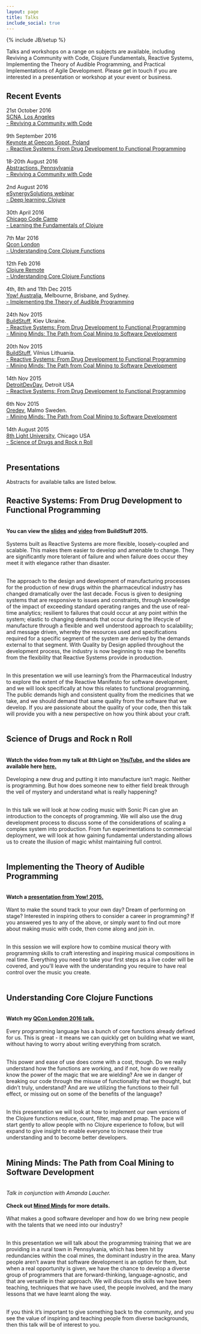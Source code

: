```yaml
---
layout: page
title: Talks
include_social: true
---
```

{% include JB/setup %}

<section id="research" class="centered">
  <div class="col-lg-10 col-lg-offset-1 ">
    <p>
    Talks and workshops on a range on subjects are available, including Reviving a Community with Code, Clojure Fundamentals, Reactive Systems, Implementing the Theory of Audible Programming, and Practical Implementations of Agile Development. Please get in touch if you are interested in a presentation or workshop at your event or business. 
    </p>
  </div>
</section>

<h2>Recent Events</h2>
<p>
    21st October 2016<br>
    <a href="http://scna.softwarecraftsmanship.org/">SCNA, Los Angeles</a><br>
    <a href="#mined">- Reviving a Community with Code</a><br><br>
    9th September 2016<br>
    <a href="http://2016.reactive.geecon.org/">Keynote at Geecon Sopot, Poland</a><br>
    <a href="#reactive">- Reactive Systems: From Drug Development to Functional Programming</a><br><br> 
    18-20th August 2016<br><a href="http://abstractions.io/">Abstractions, Pennsylvania</a><br>
    <a href="#mined">- Reviving a Community with Code</a><br><br>
    2nd August 2016<br>
    <a href="http://www.esynergy-solutions.co.uk/event/deep-learning-clojure">eSynergySolutions webinar</a><br>
    <a href="#clojure">- Deep learning: Clojure</a><br><br>
    30th April 2016<br>
    <a href="http://chicagocodecamp.com/">Chicago Code Camp</a><br>
    <a href="#clojure">- Learning the Fundamentals of Clojure</a><br><br>
    7th Mar 2016<br>
    <a href="https://qconlondon.com/">Qcon London</a><br>
    <a href="#clojure">- Understanding Core Clojure Functions</a><br><br>
    12th Feb 2016<br>
    <a href="http://clojureremote.com/">Clojure Remote</a><br>
    <a href="#clojure">- Understanding Core Clojure Functions</a><br><br>
    4th, 8th and 11th Dec 2015<br>
    <a href="http://yowconference.com.au/">Yow! Australia</a>, Melbourne, Brisbane, and Sydney.<br>
    <a href="#music">- Implementing the Theory of Audible Programming</a><br><br>
    24th Nov 2015<br>
    <a href="http://buildstuff.com.ua/">BuildStuff</a>, Kiev Ukraine.<br>
    <a href="#reactive">- Reactive Systems: From Drug Development to Functional Programming</a><br>
    <a href="#mined">- Mining Minds: The Path from Coal Mining to Software Development</a><br><br>
    20th Nov 2015<br>
    <a href="http://buildstuff.lt/">BuildStuff</a>, Vilnius Lithuania.<br>
    <a href="#reactive">- Reactive Systems: From Drug Development to Functional Programming</a><br>
    <a href="#mined">- Mining Minds: The Path from Coal Mining to Software Development</a><br><br>
    14th Nov 2015<br>
    <a href="http://detroitdevday.org/">DetroitDevDay</a>, Detroit USA<br>
    <a href="#reactive">- Reactive Systems: From Drug Development to Functional Programming</a><br><br>
    6th Nov 2015<br>
    <a href = "http://oredev.org/">Oredev</a>, Malmo Sweden.<br>
    <a href="#mined">- Mining Minds: The Path from Coal Mining to Software Development</a><br><br>
    14th August 2015<br>
    <a href="https://8thlight.com/">8th Light University</a>, Chicago USA<br>
    <a href="#science">- Science of Drugs and Rock n Roll</a>
    <br><br>
  </p>



<h2>Presentations</h2>
Abstracts for available talks are listed below.
<a name="reactive"></a>
<p><h2>Reactive Systems: From Drug Development to Functional Programming</h2>
<br>
<b>You can view the <a href="ReactiveSystems.pdf">slides</a> and <a href="https://www.infoq.com/presentations/reactive-sytems-pharmaceutical-industry">video</a> from BuildStuff 2015.</b><br><br>
Systems built as Reactive Systems are more flexible, loosely-coupled and scalable. This makes them easier to develop and amenable to change. They are significantly more tolerant of failure and when failure does occur they meet it with elegance rather than disaster.<br><br>

The approach to the design and development of manufacturing processes for the production of new drugs within the pharmaceutical industry has changed dramatically over the last decade.  Focus is given to designing systems that are responsive to issues and constraints, through knowledge of the impact of exceeding standard operating ranges and the use of real-time analytics; resilient to failures that could occur at any point within the system; elastic to changing demands that occur during the lifecycle of manufacture through a flexible and well understood approach to scalability; and message driven, whereby the resources used and specifications required for a specific segment of the system are derived by the demands external to that segment. With Quality by Design applied throughout the development process, the industry is now beginning to reap the benefits from the flexibility that Reactive Systems provide in production.<br><br>

In this presentation we will use learning’s from the Pharmaceutical Industry to explore the extent of the Reactive Manifesto for software development, and we will look specifically at how this relates to functional programming. The public demands high and consistent quality from the medicines that we take, and we should demand that same quality from the software that we develop. If you are passionate about the quality of your code, then this talk will provide you with a new perspective on how you think about your craft.<br><br>


<a name="science"></a>
<p><h2>Science of Drugs and Rock n Roll</h2>
<br>
<b>Watch the video from my talk at 8th Light on <a href="https://www.youtube.com/watch?v=aH9-mG8At80&feature=youtu.be">YouTube</a>, and the slides are available here <a href="science_drugs_rock_roll.pdf">here.</a></b><br><br>
Developing a new drug and putting it into manufacture isn’t magic.  Neither is programming.  But how does someone new to either field break through the veil of mystery and understand what is really happening?<br><br>

In this talk we will look at how coding music with Sonic Pi can give an introduction to the concepts of programming.  We will also use the drug development process to discuss some of the considerations of scaling a complex system into production.  From fun experimentations to commercial deployment, we will look at how gaining fundamental understanding allows us to create the illusion of magic whilst maintaining full control.<br><br> 

<a name="music"></a>
<p><h2>Implementing the Theory of Audible Programming</h2>
<br>
<b>Watch a <a href="https://www.youtube.com/watch?v=LV5uAnsp9m8">presentation from Yow! 2015.</a></b><br><br> 
Want to make the sound track to your own day? Dream of performing on stage? Interested in inspiring others to consider a career in programming? If you answered yes to any of the above, or simply want to find out more about making music with code, then come along and join in.<br><br>

In this session we will explore how to combine musical theory with programming skills to craft interesting and inspiring musical compositions in real time. Everything you need to take your first steps as a live coder will be covered, and you'll leave with the understanding you require to have real control over the music you create.<br><br>

<a name="clojure"></a>
<p><h2>Understanding Core Clojure Functions</h2>
<br>
<b>Watch my <a href="https://www.infoq.com/presentations/clojure-core-functions-2016">QCon London 2016 talk.</a></b><br><br>
Every programming language has a bunch of core functions already defined for us. This is great - it means we can quickly get on building what we want, without having to worry about writing everything from scratch.<br><br>

This power and ease of use does come with a cost, though. Do we really understand how the functions are working, and if not, how do we really know the power of the magic that we are wielding? Are we in danger of breaking our code through the misuse of functionality that we thought, but didn’t truly, understand? And are we utilizing the functions to their full effect, or missing out on some of the benefits of the language?<br><br>

In this presentation we will look at how to implement our own versions of the Clojure functions reduce, count, filter, map and pmap. The pace will start gently to allow people with no Clojure experience to follow, but will expand to give insight to enable everyone to increase their true understanding and to become better developers.<br><br>

<a name="mined"></a>
<p><h2>Mining Minds: The Path from Coal Mining to Software Development</h2>
<br>
<i>Talk in conjunction with Amanda Laucher.</i><br><br>
<b>Check out <a href="http://www.minedminds.org">Mined Minds</a> for more details.</b><br><br>
What makes a good software developer and how do we bring new people with the talents that we need into our industry?<br><br>

In this presentation we will talk about the programming training that we are providing in a rural town in Pennsylvania, which has been hit by redundancies within the coal mines, the dominant industry in the area. Many people aren’t aware that software development is an option for them, but when a real opportunity is given, we have the chance to develop a diverse group of programmers that are forward-thinking, language-agnostic, and that are versatile in their approach.  We will discuss the skills we have been teaching, techniques that we have used, the people involved, and the many lessons that we have learnt along the way.<br><br>

If you think it’s important to give something back to the community, and you see the value of inspiring and teaching people from diverse backgrounds, then this talk will be of interest to you.<br><br>


</p>
